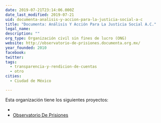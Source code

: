 ```yaml
---
date: 2019-07-21T23:14:06.000Z
date_last_modified: 2019-07-21
uid: documenta-analisis-y-accion-para-la-justicia-social-a-c
title: "Documenta: Análisis Y Acción Para La Justicia Social A.C."
legal_name: 
description: ""
org_type: Organización civil sin fines de lucro (ONG)
website: http://observatorio-de-prisiones.documenta.org.mx/
year_founded: 2010
facebook: 
twitter: 
tags:
  - transparencia-y-rendicion-de-cuentas
  - otro
cities: 
  - Ciudad de México

---
```


Esta organización tiene los siguientes proyectos:

- [](/i/observatorio-de-prisiones.html)
- [Observatorio De Prisiones](/i/observatorio-de-prisiones.html)
